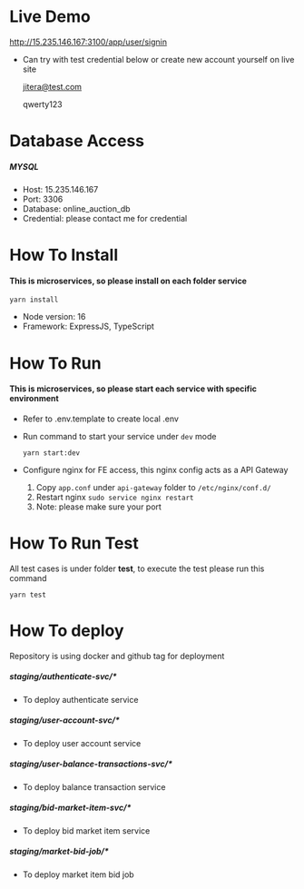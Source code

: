 # Live Demo
http://15.235.146.167:3100/app/user/signin

- Can try with test credential below or create new account yourself on live site

  jitera@test.com

  qwerty123

# Database Access
##### MYSQL
- Host: 15.235.146.167
- Port: 3306
- Database: online_auction_db
- Credential: please contact me for credential

# How To Install
#### This is microservices, so please install on each folder service
`yarn install`

- Node version: 16
- Framework: ExpressJS, TypeScript

# How To Run
#### This is microservices, so please start each service with specific environment

- Refer to .env.template to create local .env
- Run command to start your service under `dev` mode

  `yarn start:dev`

- Configure nginx for FE access, this nginx config acts as a API Gateway
  1. Copy `app.conf` under `api-gateway` folder to `/etc/nginx/conf.d/`
  2. Restart nginx `sudo service nginx restart`
  3. Note: please make sure your port

# How To Run Test
All test cases is under folder __test__, to execute the test please run this command

`yarn test`

# How To deploy
Repository is using docker and github tag for deployment

##### staging/authenticate-svc/*
- To deploy authenticate service

##### staging/user-account-svc/*
- To deploy user account service

##### staging/user-balance-transactions-svc/*
- To deploy balance transaction service

##### staging/bid-market-item-svc/*
- To deploy bid market item service

##### staging/market-bid-job/*
- To deploy market item bid job

